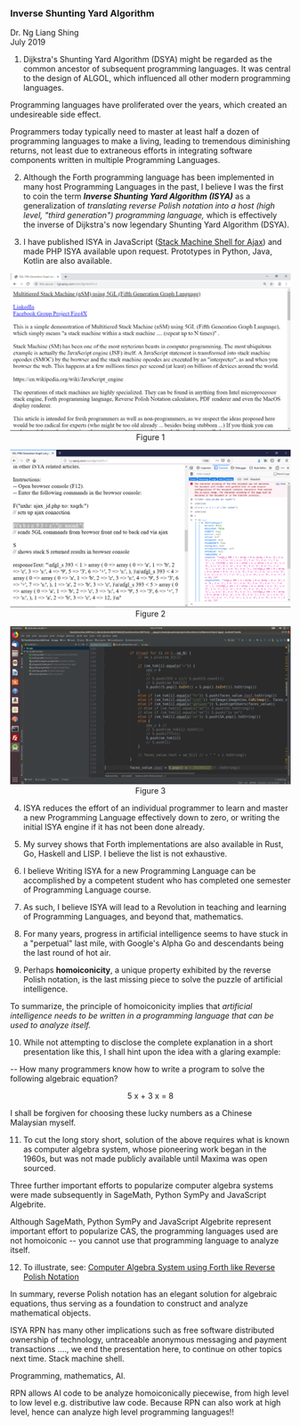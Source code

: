 
### Inverse Shunting Yard Algorithm

Dr. Ng Liang Shing <br>
July 2019

1. Dijkstra's Shunting Yard Algorithm (DSYA) might be regarded as the common ancestor of subsequent programming languages. It was central to the design of ALGOL, which influenced all other modern programming languages.

Programming languages have proliferated over the years, which created an undesireable side effect.

Programmers today typically need to master at least half a dozen of programming languages to make a living, leading to tremendous diminishing returns, not least due to extraneous efforts in integrating software components written in multiple Programming Languages. 

2. Although the Forth programming language has been implemented in many host Programming Languages in the past, I believe I was the first to coin the term ***Inverse Shunting Yard Algorithm (ISYA)*** as a generalization of *translating reverse Polish notation into a host (high level, "third generation") programming language,* which is effectively the inverse of Dijkstra's now legendary Shunting Yard Algorithm (DSYA).


3. I have published ISYA in JavaScript ([Stack Machine Shell for Ajax](http://5gl.epizy.com/nsm/fgl.html?i=3)) and made PHP ISYA available upon request. Prototypes in Python, Java, Kotlin are also available. 

<p align="center"><img src="https://github.com/udexon/ISYA/blob/master/smash-top.png" alt="ISYA Kotlin"  width="600"> 
<br>Figure 1</p>

<p align="center"><img src="https://github.com/udexon/ISYA/blob/master/smash-output.png" alt="ISYA Kotlin"  width="600"> 
<br>Figure 2</p>

<p align="center"> <img src="https://github.com/udexon/ISYA/blob/master/isya-kotlin.png" alt="ISYA Kotlin"  width="600"> 
<br>Figure 3</p>

4. ISYA reduces the effort of an individual programmer to learn and master a new Programming Language effectively down to zero, or writing the initial ISYA engine if it has not been done already.

5. My survey shows that Forth implementations are also available in Rust, Go, Haskell and LISP. I believe the list is not exhaustive. 

6. I believe Writing ISYA for a new Programming Language can be accomplished by a competent student who has completed one semester of Programming Language course. 

7. As such, I believe ISYA will lead to a Revolution in teaching and learning of Programming Languages, and beyond that, mathematics.


8. For many years, progress in artificial intelligence seems to have stuck in a "perpetual" last mile, with Google's Alpha Go and descendants being the last round of hot air. 

9. Perhaps **homoiconicity**, a unique property exhibited by the reverse Polish notation, is the last missing piece to solve the puzzle of artificial intelligence. 

To summarize, the principle of homoiconicity implies that *artificial intelligence needs to be written in a programming language that can be used to analyze itself.* 

10. While not attempting to disclose the complete explanation in a short presentation like this, I shall hint upon the idea with a glaring example:

-- How many programmers know how to write a program to solve the following algebraic equation?

<p align="center"> 5 x + 3 x = 8 </p>

I shall be forgiven for choosing these lucky numbers as a Chinese Malaysian myself. 

11. To cut the long story short, solution of the above requires what is known as computer algebra system, whose pioneering work began in the 1960s, but was not made publicly available until Maxima was open sourced. 

Three further important efforts to popularize computer algebra systems were made subsequently in SageMath, Python SymPy and JavaScript Algebrite. 

Although SageMath, Python SymPy and JavaScript Algebrite represent important effort to popularize CAS, the programming languages used are not homoiconic -- you cannot use that programming language to analyze itself. 

12. To illustrate, see: [Computer Algebra System using Forth like Reverse Polish Notation]( https://github.com/udexon/SMASH/blob/master/CASFRPN.md)

In summary, reverse Polish notation has an elegant solution for algebraic equations, thus serving as a foundation to construct and analyze mathematical objects.

ISYA RPN has many other implications such as free software distributed ownership of technology, untraceable anonymous messaging and payment transactions ...., we end the presentation here, to continue on other topics next time. Stack machine shell.

Programming, mathematics, AI. 


RPN allows AI code to be analyze homoiconically piecewise, from high level to low level e.g. distributive law code. Because RPN can also work at high level, hence can analyze high level programming languages!!


